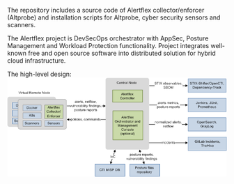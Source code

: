 The repository includes a source code of Alertflex collector/enforcer (Altprobe) and installation scripts for Altprobe, cyber security sensors and scanners.

The Alertflex project is DevSecOps orchestrator with AppSec, Posture Management and Workload Protection functionality. Project integrates well-known free and open source software into distributed solution for hybrid cloud infrastructure.

The high-level design:
![](https://github.com/alertflex/altprobe/blob/master/img/arch.png)

